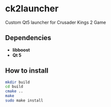 ck2launcher
===========

Custom Qt5 launcher for Crusader Kings 2 Game

## Dependencies

* **libboost**
* **Qt 5**

## How to install

```bash
mkdir build
cd build
cmake ..
make
sudo make install
```
